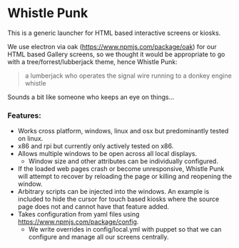 # Whistle Punk

This is a generic launcher for HTML based interactive screens or kiosks.

We use electron via oak (https://www.npmjs.com/package/oak) for our HTML based Gallery screens, so we thought it would be appropriate
to go with a tree/forrest/lubberjack theme, hence Whistle Punk:

> a lumberjack who operates the signal wire running to a donkey engine whistle

Sounds a bit like someone who keeps an eye on things...

### Features:

- Works cross platform, windows, linux and osx but predominantly tested on linux.
- x86 and rpi but currently only actively tested on x86.  
- Allows multiple windows to be open across all local displays.
    - Window size and other attributes can be individually configured.
- If the loaded web pages crash or become unresponsive, Whistle Punk will attempt to recover by reloading the page or killing and reopening the window.
- Arbitrary scripts can be injected into the windows. An example is included to hide the cursor for touch based kiosks where the source page does not and cannot have that feature added.
- Takes configuration from yaml files using https://www.npmjs.com/package/config.
    - We write overrides in config/local.yml with puppet so that we can configure and manage all our screens centrally.